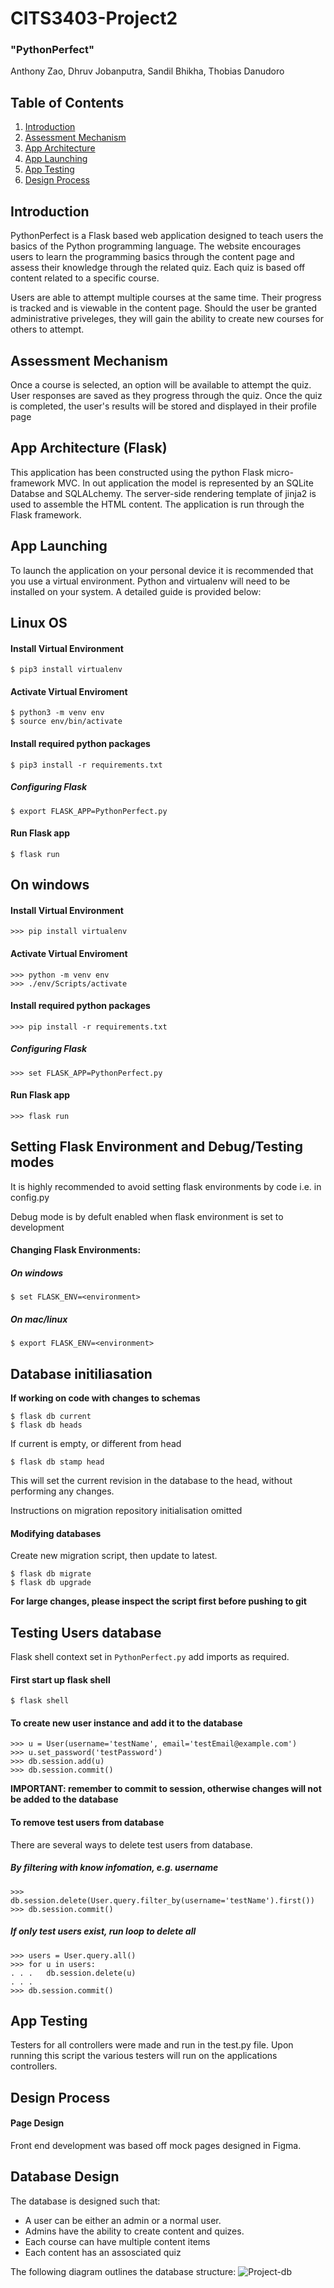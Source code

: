 # CITS3403-Project2
### "PythonPerfect"
Anthony Zao, Dhruv Jobanputra, Sandil Bhikha, Thobias Danudoro

## Table of Contents
1. [Introduction](#introduction)
2. [Assessment Mechanism](#Assessment-Mechanism)
3. [App Architecture](#App-Architecture)
4. [App Launching](#App-Launching)
5. [App Testing](#App-Testing)
6. [Design Process](#Design-Process)

## Introduction 
PythonPerfect is a Flask based web application designed to teach users the basics of the Python programming language. The website encourages users to learn the programming basics through the content page and assess their knowledge through the related quiz. Each quiz is based off content related to a specific course. 

Users are able to attempt multiple courses at the same time. Their progress is tracked and is viewable in the content page. Should the user be granted administrative priveleges, they will gain the ability to create new courses for others to attempt.

## Assessment Mechanism
Once a course is selected, an option will be available to attempt the quiz. User responses are saved as they progress through the quiz. Once the quiz is completed, the user's results will be stored and displayed in their profile page 

## App Architecture (Flask)
This application has been constructed using the python Flask micro-framework MVC. In out application the model is represented by an SQLite Databse and SQLALchemy. The server-side rendering template of jinja2 is used to assemble the HTML content. The application is run through the Flask framework. 

## App Launching
To launch the application on your personal device it is recommended that you use a virtual environment. Python and virtualenv will need to be installed on your system. A detailed guide is provided below:

## Linux OS
#### Install Virtual Environment
```shell
$ pip3 install virtualenv
```
#### Activate Virtual Enviroment
```shell
$ python3 -m venv env
$ source env/bin/activate
```
#### Install required python packages
```shell
$ pip3 install -r requirements.txt
```
##### Configuring Flask
```shell
$ export FLASK_APP=PythonPerfect.py
```
#### Run Flask app
```shell
$ flask run
```

## On windows
#### Install Virtual Environment
```shell
>>> pip install virtualenv
```
#### Activate Virtual Enviroment
```shell
>>> python -m venv env
>>> ./env/Scripts/activate
```
#### Install required python packages
```shell
>>> pip install -r requirements.txt
```
##### Configuring Flask
```shell
>>> set FLASK_APP=PythonPerfect.py
```
#### Run Flask app
```shell
>>> flask run
```

## Setting Flask Environment and Debug/Testing modes
It is highly recommended to avoid setting flask environments by code
i.e. in config.py

Debug mode is by defult enabled when flask environment is set to development
#### Changing Flask Environments:
##### On windows
```shell
$ set FLASK_ENV=<environment>
```
##### On mac/linux
```shell
$ export FLASK_ENV=<environment>
``` 

## Database initiliasation

**If working on code with changes to schemas**

```shell
$ flask db current
$ flask db heads
```

If current is empty, or different from head

```shell
$ flask db stamp head
```

This will set the current revision in the database to the head,
without performing any changes. 

Instructions on migration repository initialisation omitted
#### Modifying databases
Create new migration script, then update to latest.

```shell
$ flask db migrate
$ flask db upgrade 
```


**For large changes, please inspect the script first before pushing to git**

## Testing Users database
Flask shell context set in `PythonPerfect.py` add imports as required.

#### First start up flask shell

```shell
$ flask shell
```

#### To create new user instance and add it to the database

	>>> u = User(username='testName', email='testEmail@example.com')
	>>> u.set_password('testPassword')
	>>> db.session.add(u)
	>>> db.session.commit()

**IMPORTANT: remember to commit to session, otherwise changes will not be added to the database**

#### To remove test users from database

There are several ways to delete test users from database.

##### By filtering with know infomation, e.g. username

	>>> db.session.delete(User.query.filter_by(username='testName').first())
	>>> db.session.commit()

##### If only test users exist, run loop to delete all

```shell
>>> users = User.query.all()
>>> for u in users:
. . .   db.session.delete(u)
. . .
>>> db.session.commit()
```


## App Testing
Testers for all controllers were made and run in the test.py file. Upon running this script the various testers will run on the applications controllers.

## Design Process

#### Page Design
Front end development was based off mock pages designed in Figma. 

## Database Design
The database is designed such that:
- A user can be either an admin or a normal user.
- Admins have the ability to create content and quizes.
- Each course can have multiple content items
- Each content has an assosciated quiz

The following diagram outlines the database structure:
![Project-db](https://user-images.githubusercontent.com/83282339/118466391-658fba80-b735-11eb-8b41-2451025ac5b5.PNG)



